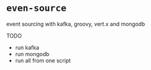 # `even-source`
event sourcing with kafka, groovy, vert.x and mongodb

TODO

* run kafka
* run mongodb
* run all from one script


